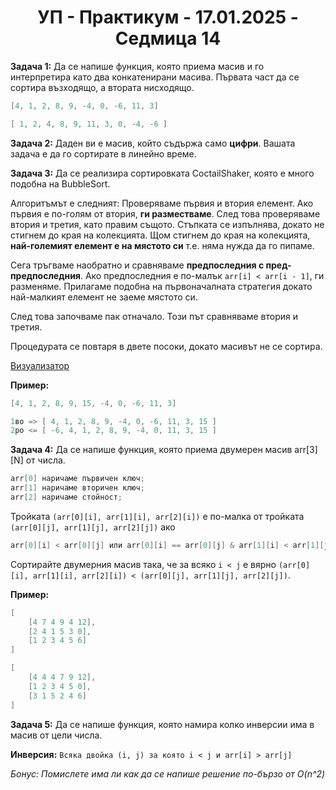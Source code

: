 <h1 align="center">УП - Практикум - 17.01.2025 - Седмица 14</h1>

**Задача 1:** Да се напише функция, която приема масив и го интерпретира като два конкатенирани масива. Първата част да се сортира възходящо, а втората нисходящо.

```c++
[4, 1, 2, 8, 9, -4, 0, -6, 11, 3]
```

```c++
[ 1, 2, 4, 8, 9, 11, 3, 0, -4, -6 ]
```

**Задача 2:** Даден ви е масив, който съдържа само **цифри**. Вашата задача е да го сортирате в линейно време.

**Задача 3:** Да се реализира сортировката CoctailShaker, която е много подобна на BubbleSort.

Алгоритъмът е следният:
Проверяваме първия и втория елемент. Ако първия е по-голям от втория, **ги разместваме**. След това проверяваме втория и третия, като правим същото. Стъпката се изпълнява, докато не стигнем до края на колекцията. Щом стигнем до края на колекцията, **най-големият елемент е на мястото си** т.е. няма нужда да го пипаме. 

Сега тръгваме наобратно и сравняваме **предпоследния с пред-предпоследния**. Ако предпоследния е по-малък `arr[i] < arr[i - 1]`, ги разменяме. Прилагаме подобна на първоначалната стратегия докато най-малкият елемент не заеме мястото си. 

След това започваме пак отначало. Този път сравняваме втория и третия.

Процедурата се повтаря в двете посоки, докато масивът не се сортира.

[Визуализатор](https://www.sortvisualizer.com/shakersort/)

**Пример:**

```c++
[4, 1, 2, 8, 9, 15, -4, 0, -6, 11, 3]
```

```c++
1во => [ 4, 1, 2, 8, 9, -4, 0, -6, 11, 3, 15 ]
2ро <= [ -6, 4, 1, 2, 8, 9, -4, 0, 11, 3, 15 ]
```

**Задача 4:** Да се напише функция, която приема двумерен масив arr[3][N] от числа. 

```c++
arr[0] наричаме първичен ключ;
arr[1] наричаме вторичен ключ;
arr[2] наричаме стойност;
```

Тройката `(arr[0][i], arr[1][i], arr[2][i])` е по-малка от тройката `(arr[0][j], arr[1][j], arr[2][j])` ако

```c++
arr[0][i] < arr[0][j] или arr[0][i] == arr[0][j] & arr[1][i] < arr[1][j]
```

Сортирайте двумерния масив така, че за всяко `i < j` е вярно `(arr[0][i], arr[1][i], arr[2][i]) < (arr[0][j], arr[1][j], arr[2][j])`.

**Пример:**

```c++
[ 
    [4 7 4 9 4 12],
    [2 4 1 5 3 0],
    [1 2 3 4 5 6]
]
```

```c++
[
    [4 4 4 7 9 12],
    [1 2 3 4 5 0],
    [3 1 5 2 4 6]
]
```   

**Задача 5:** Да се напише функция, която намира колко инверсии има в масив от цели числа.

**Инверсия:** `Всяка двойка (i, j) за която i < j и arr[i] > arr[j]`

*Бонус: Помислете има ли как да се напише решение по-бързо от O(n^2)*
